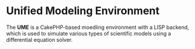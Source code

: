 # Unified Modeling Environment

The **UME** is a CakePHP-based moedling environment with a LISP
backend, which is used to simulate various types of scientific models
using a differential equation solver.
